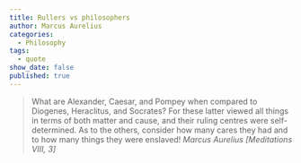 ```yaml
---
title: Rullers vs philosophers
author: Marcus Aurelius
categories:
  - Philosophy
tags:
  - quote
show_date: false
published: true
---
```

>What are Alexander, Caesar, and Pompey when compared to Diogenes, Heraclitus, and Socrates? For these latter viewed all things in terms of both matter and cause, and their ruling centres were self-determined. As to the others, consider how many cares they had and to how many things they were enslaved!
> <cite>Marcus Aurelius [Meditations VIII, 3]</cite>
